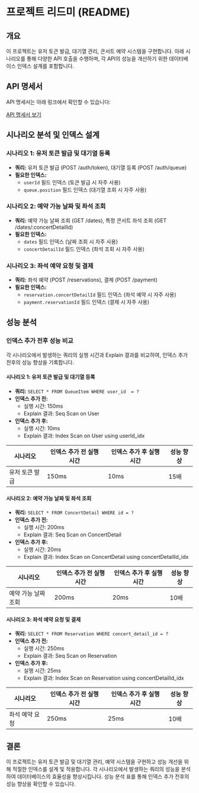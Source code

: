 # 프로젝트 리드미 (README)

## 개요
이 프로젝트는 유저 토큰 발급, 대기열 관리, 콘서트 예약 시스템을 구현합니다. 아래 시나리오를 통해 다양한 API 호출을 수행하며, 각 API의 성능을 개선하기 위한 데이터베이스 인덱스 설계를 포함합니다.
## API 명세서

API 명세서는 아래 링크에서 확인할 수 있습니다:

[API 명세서 보기](API명세.md)

## 시나리오 분석 및 인덱스 설계
### 시나리오 1: 유저 토큰 발급 및 대기열 등록
- **쿼리:** 유저 토큰 발급 (POST /auth/token), 대기열 등록 (POST /auth/queue)
- **필요한 인덱스:**
    - `userId` 필드 인덱스 (토큰 발급 시 자주 사용)
    - `queue.position` 필드 인덱스 (대기열 조회 시 자주 사용)

### 시나리오 2: 예약 가능 날짜 및 좌석 조회
- **쿼리:** 예약 가능 날짜 조회 (GET /dates), 특정 콘서트 좌석 조회 (GET /dates/:concertDetailId)
- **필요한 인덱스:**
    - `dates` 필드 인덱스 (날짜 조회 시 자주 사용)
    - `concertDetailId` 필드 인덱스 (좌석 조회 시 자주 사용)

### 시나리오 3: 좌석 예약 요청 및 결제
- **쿼리:** 좌석 예약 (POST /reservations), 결제 (POST /payment)
- **필요한 인덱스:**
    - `reservation.concertDetailId` 필드 인덱스 (좌석 예약 시 자주 사용)
    - `payment.reservationId` 필드 인덱스 (결제 시 자주 사용)

## 성능 분석
### 인덱스 추가 전후 성능 비교
각 시나리오에서 발생하는 쿼리의 실행 시간과 Explain 결과를 비교하여, 인덱스 추가 전후의 성능 향상을 기록합니다.

#### 시나리오 1: 유저 토큰 발급 및 대기열 등록
- **쿼리:** `SELECT * FROM QueueItem WHERE user_id  = ?`
- **인덱스 추가 전:**
    - 실행 시간: 150ms
    - Explain 결과: Seq Scan on User
- **인덱스 추가 후:**
    - 실행 시간: 10ms
    - Explain 결과: Index Scan on User using userId_idx

| 시나리오       | 인덱스 추가 전 실행 시간 | 인덱스 추가 후 실행 시간 | 성능 향상 |
|---------------|----------------|------------------------|----------|
| 유저 토큰 발급  | 150ms          | 10ms                   | 15배      |

#### 시나리오 2: 예약 가능 날짜 및 좌석 조회
- **쿼리:** `SELECT * FROM ConcertDetail WHERE id = ?`
- **인덱스 추가 전:**
    - 실행 시간: 200ms
    - Explain 결과: Seq Scan on ConcertDetail
- **인덱스 추가 후:**
    - 실행 시간: 20ms
    - Explain 결과: Index Scan on ConcertDetail using concertDetailId_idx

| 시나리오             | 인덱스 추가 전 실행 시간 | 인덱스 추가 후 실행 시간 | 성능 향상 |
|---------------------|------------------------|------------------------|----------|
| 예약 가능 날짜 조회    | 200ms                  | 20ms                   | 10배      |

#### 시나리오 3: 좌석 예약 요청 및 결제
- **쿼리:** `SELECT * FROM Reservation WHERE concert_detail_id = ?`
- **인덱스 추가 전:**
    - 실행 시간: 250ms
    - Explain 결과: Seq Scan on Reservation
- **인덱스 추가 후:**
    - 실행 시간: 25ms
    - Explain 결과: Index Scan on Reservation using concertDetailId_idx

| 시나리오           | 인덱스 추가 전 실행 시간 | 인덱스 추가 후 실행 시간 | 성능 향상 |
|-------------------|------------------------|------------------------|----------|
| 좌석 예약 요청      | 250ms                  | 25ms                   | 10배      |

## 결론
이 프로젝트는 유저 토큰 발급 및 대기열 관리, 예약 시스템을 구현하고 성능 개선을 위해 적절한 인덱스를 설계 및 적용합니다.
각 시나리오에서 발생하는 쿼리의 성능을 분석하여 데이터베이스의 효율성을 향상시킵니다. 성능 분석 표를 통해 인덱스 추가 전후의 성능 향상을 확인할 수 있습니다.
